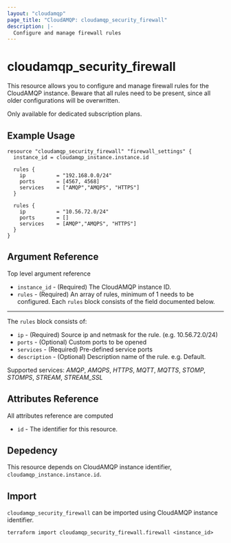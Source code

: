 ```yaml
---
layout: "cloudamqp"
page_title: "CloudAMQP: cloudamqp_security_firewall"
description: |-
  Configure and manage firewall rules
---
```


# cloudamqp_security_firewall

This resource allows you to configure and manage firewall rules for the CloudAMQP instance. Beware that all rules need to be present, since all older configurations will be overwritten.

Only available for dedicated subscription plans.

## Example Usage

```hcl
resource "cloudamqp_security_firewall" "firewall_settings" {
  instance_id = cloudamqp_instance.instance.id

  rules {
    ip          = "192.168.0.0/24"
    ports       = [4567, 4568]
    services    = ["AMQP","AMQPS", "HTTPS"]
  }

  rules {
    ip          = "10.56.72.0/24"
    ports       = []
    services    = [AMQP","AMQPS", "HTTPS"]
  }
}
```

## Argument Reference

Top level argument reference

* `instance_id` - (Required) The CloudAMQP instance ID.
* `rules`       - (Required) An array of rules, minimum of 1 needs to be configured. Each `rules` block consists of the field documented below.

___

The `rules` block consists of:

* `ip`          - (Required) Source ip and netmask for the rule. (e.g. 10.56.72.0/24)
* `ports`       - (Optional) Custom ports to be opened
* `services`    - (Required) Pre-defined service ports
* `description` - (Optional) Description name of the rule. e.g. Default.

Supported services: *AMQP*, *AMQPS*, *HTTPS*, *MQTT*, *MQTTS*, *STOMP*, *STOMPS*, *STREAM*, *STREAM\_SSL*

## Attributes Reference

All attributes reference are computed

* `id`  - The identifier for this resource.

## Depedency

This resource depends on CloudAMQP instance identifier, `cloudamqp_instance.instance.id`.

## Import

`cloudamqp_security_firewall` can be imported using CloudAMQP instance identifier.

`terraform import cloudamqp_security_firewall.firewall <instance_id>`

